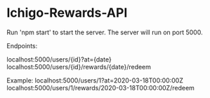 # Ichigo-Rewards-API

Run 'npm start' to start the server. The server will run on port 5000.

Endpoints:

localhost:5000/users/{id}?at={date}
localhost:5000/users/{id}/rewards/{date}/redeem

Example:
localhost:5000/users/1?at=2020-03-18T00:00:00Z
localhost:5000/users/1/rewards/2020-03-18T00:00:00Z/redeem

